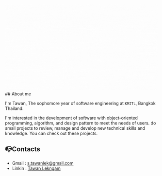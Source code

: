 <img src="https://github.com/TawanLekngam/TawanLekngam/blob/main/Assets/banner.gif" alt="banner">
## About me

I'm Tawan, The sophomore year of software engineering at ``KMITL``, Bangkok Thailand.

I'm interested in the development of software with object-oriented programming, algorithm, and design pattern to meet the needs of users.
 do small projects to review, manage and develop new technical skills and knowledge. You can check out these projects.


<!--
## 🛠️ Languages and Tools:

<p align="left"> 
    <img src="https://img.icons8.com/color/50/000000/c-programming.png" title="C"/>
    <img src="https://img.icons8.com/color/50/000000/c-plus-plus-logo.png" title="C++"/>
    <img src="https://img.icons8.com/color/50/000000/c-sharp-logo.png" title="C#"/>
    <img src="https://img.icons8.com/color/50/000000/python.png" title="Python"/>
    <img src="https://img.icons8.com/color/50/000000/java-coffee-cup-logo.png" title="Java"/>
    <img src="https://img.icons8.com/color/50/000000/figma--v1.png" title="Figma"/>
    <img src="https://img.icons8.com/color/50/000000/arduino.png" title="Arduino"/>
    <img src="https://img.icons8.com/color/50/000000/raspberry-pi.png" title="Raspberry Pi"/>
    <img src="https://img.icons8.com/color/50/000000/android-studio--v2.png" title="Android Studio"/>
    <img src="https://img.icons8.com/color/50/000000/mysql-logo.png" title="MySQL"/>
</p>
-->
## 📭Contacts
+ Gmail : s.tawanlek@gmail.com
+ Linkin : [Tawan Lekngam](https://www.linkedin.com/in/tawan-lekngam-5341ab233/)
